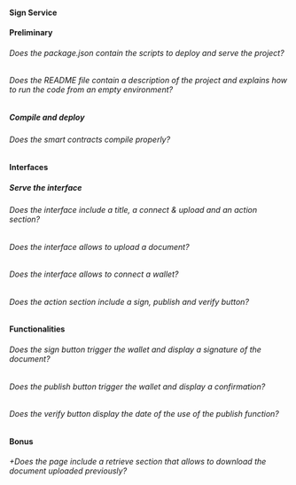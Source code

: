 #### Sign Service

#### Preliminary

###### Does the package.json contain the scripts to deploy and serve the project?

###### Does the README file contain a description of the project and explains how to run the code from an empty environment?

##### Compile and deploy

###### Does the smart contracts compile properly?

#### Interfaces

##### Serve the interface

###### Does the interface include a title, a connect & upload and an action section?

###### Does the interface allows to upload a document?

###### Does the interface allows to connect a wallet?

###### Does the action section include a sign, publish and verify button?

#### Functionalities

###### Does the sign button trigger the wallet and display a signature of the document?

###### Does the publish button trigger the wallet and display a confirmation?

###### Does the verify button display the date of the use of the publish function?

#### Bonus

###### +Does the page include a retrieve section that allows to download the document uploaded previously?
